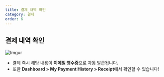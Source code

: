 ```yaml
---
title: 결제 내역 확인
category: 결제
order: 6
---
```


## 결제 내역 확인

![Imgur](https://i.ibb.co/VMFfSjL/ZUjk7qh.png)

- 결제 즉시 해당 내용이 **이메일 영수증**으로 자동 발급됩니다.
- 또한 **Dashboard > My Payment History > Receipt**에서 확인할 수 있습니다!
